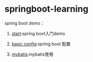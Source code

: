# springboot-learning
 
 spring boot demo：
 
 1. [start](./start):spring boot入门demo
 
 2. [basic config](./basicconfig):spring boot 配置
 
 3. [mybatis](./mybatis):mybatis使用 
